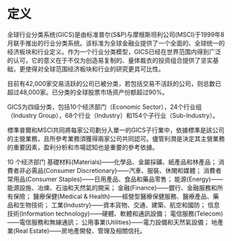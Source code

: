 # 定义
全球行业分类系统(GICS)是由标准普尔(S&P)与摩根斯坦利公司(MSCI)于1999年8月联手推出的行业分类系统。该标准为全球金融业提供了一个全面的、全球统一的经济板块和行业定义。作为一个行业分类模型，GICS已经在世界范围内得到广泛的认可，它的意义在于不仅为创造易复制的、量体裁衣的投资组合提供了坚实基础，更使得对全球范围经济板块和行业的研究更具可比性。

目前有42,000家交易活跃的公司已被分类，若包括交易不活跃的公司，则总数已超过48,000家。已分类的全球股票市场资产份额超过90%。

GICS为四级分类，包括10个经济部门（Economic Sector），24个行业组（Industry Group），68个行业（Industry）和154个子行业（Sub-Industry）。

標準普爾和MSCI共同將每家公司劃分入單一的GICS子行業中，依據標準是該公司的主營業務，且所參考業務須獲得兩家公司共同認可。儘管利潤是決定其主營業務的重要因素，盈利分析和市場認知也是重要的參考依據。


10 个经济部门
基礎材料(Materials)——化學品、金屬採礦、紙產品和林產品；
消費者非必需品(Consumer Discretionary)——汽車、服裝、休閑和媒體；
消費者常用品(Consumer Staples)——日用產品、食品和藥品零售；
能源(Energy)——能源設施、冶煉、石油和天然氣的開采；
金融(Finance)——銀行、金融服務和所有保險；
醫療保健(Medical & Health)——經營型醫療保健服務、醫療產品、藥品和生物技術；
工業(Industry)——資本貨物、交通、建築、航空和國防；
信息技術(Information technology)——硬體、軟體和通訊設備；
電信服務(Telecom)——電信服務和無線通訊；
公用事業(Utilities)——電力設備和天然氣設備；
地產業(Real Estate)——房地產開發、管理及相關信托。

